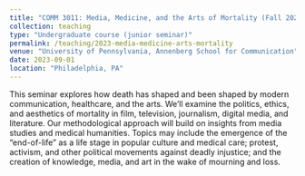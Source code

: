 ```yaml
---
title: "COMM 3011: Media, Medicine, and the Arts of Mortality (Fall 2023)"
collection: teaching
type: "Undergraduate course (junior seminar)"
permalink: /teaching/2023-media-medicine-arts-mortality
venue: "University of Pennsylvania, Annenberg School for Communication"
date: 2023-09-01
location: "Philadelphia, PA"
---
```



This seminar explores how death has shaped and been shaped by modern communication, healthcare, and the arts. We’ll examine the politics, ethics, and aesthetics of mortality in film, television, journalism, digital media, and literature. Our methodological approach will build on insights from media studies and medical humanities. Topics may include the emergence of the “end-of-life” as a life stage in popular culture and medical care; protest, activism, and other political movements against deadly injustice; and the creation of knowledge, media, and art in the wake of mourning and loss.

